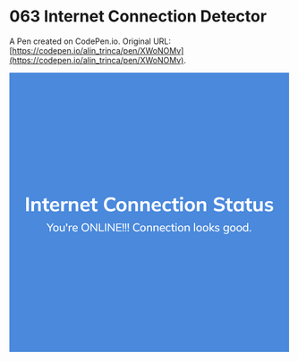 # 063 Internet Connection Detector

A Pen created on CodePen.io. Original URL: [https://codepen.io/alin_trinca/pen/XWoNOMv](https://codepen.io/alin_trinca/pen/XWoNOMv).

![Internet Connection Detector Screenshot](internet-connection-detector.png)
